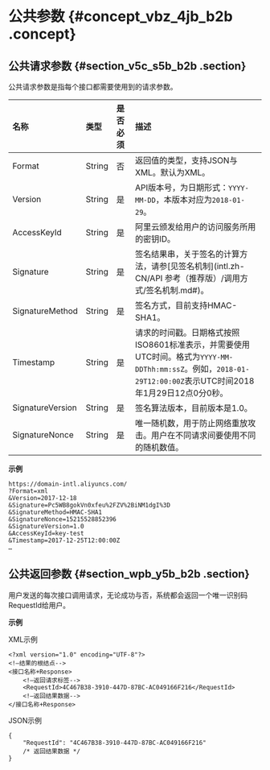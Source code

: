 # 公共参数 {#concept_vbz_4jb_b2b .concept}

## 公共请求参数 {#section_v5c_s5b_b2b .section}

公共请求参数是指每个接口都需要使用到的请求参数。

|名称|类型|是否必须|描述|
|:-|:-|:---|:-|
|Format|String|否|返回值的类型，支持JSON与XML。默认为XML。|
|Version|String|是|API版本号，为日期形式：`YYYY-MM-DD`，本版本对应为`2018-01-29`。|
|AccessKeyId|String|是|阿里云颁发给用户的访问服务所用的密钥ID。|
|Signature|String|是|签名结果串，关于签名的计算方法，请参[见签名机制](intl.zh-CN/API 参考（推荐版）/调用方式/签名机制.md#)。|
|SignatureMethod|String|是|签名方式，目前支持HMAC-SHA1。|
|Timestamp|String|是|请求的时间戳。日期格式按照ISO8601标准表示，并需要使用UTC时间。格式为`YYYY-MM-DDThh:mm:ssZ`。例如，`2018-01-29T12:00:00Z`表示UTC时间2018年1月29日12点0分0秒。|
|SignatureVersion|String|是|签名算法版本，目前版本是1.0。|
|SignatureNonce|String|是|唯一随机数，用于防止网络重放攻击。用户在不同请求间要使用不同的随机数值。|

**示例**

```
https://domain-intl.aliyuncs.com/
?Format=xml
&Version=2017-12-18    
&Signature=Pc5WB8gokVn0xfeu%2FZV%2BiNM1dgI%3D     
&SignatureMethod=HMAC-SHA1    
&SignatureNonce=15215528852396   
&SignatureVersion=1.0   
&AccessKeyId=key-test   
&Timestamp=2017-12-25T12:00:00Z   
…
```

## 公共返回参数 {#section_wpb_y5b_b2b .section}

用户发送的每次接口调用请求，无论成功与否，系统都会返回一个唯一识别码RequestId给用户。

**示例**

XML示例

```
<?xml version="1.0" encoding="UTF-8"?> 
<!—结果的根结点-->
<接口名称+Response>
    <!—返回请求标签-->
    <RequestId>4C467B38-3910-447D-87BC-AC049166F216</RequestId>
    <!—返回结果数据-->
</接口名称+Response>
```

JSON示例

```
{
    "RequestId": "4C467B38-3910-447D-87BC-AC049166F216"
    /* 返回结果数据 */
}
```

